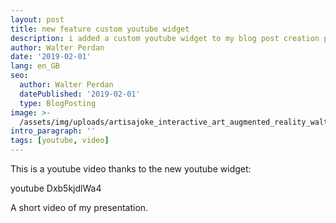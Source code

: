 ```yaml
---
layout: post
title: new feature custom youtube widget
description: i added a custom youtube widget to my blog post creation page.
author: Walter Perdan
date: '2019-02-01'
lang: en_GB
seo:
  author: Walter Perdan
  datePublished: '2019-02-01'
  type: BlogPosting
image: >-
  /assets/img/uploads/artisajoke_interactive_art_augmented_reality_walter_perdan.jpg
intro_paragraph: ''
tags: [youtube, video]
---
```

This is a youtube video thanks to the new youtube widget:

youtube Dxb5kjdlWa4

A short video of my presentation.
